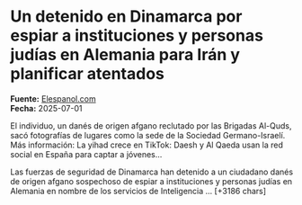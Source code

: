 # Un detenido en Dinamarca por espiar a instituciones y personas judías en Alemania para Irán y planificar atentados

**Fuente:** [Elespanol.com](https://www.elespanol.com/mundo/europa/20250701/detenido-dinamarca-espiar-instituciones-personas-judias-alemania-irannbspy-planificar-atentados/1003743829263_0.html)  
**Fecha:** 2025-07-01

El individuo, un danés de origen afgano reclutado por las Brigadas Al-Quds, sacó fotografías de lugares como la sede de la Sociedad Germano-Israelí.
Más información: La yihad crece en TikTok: Daesh y Al Qaeda usan la red social en España para captar a jóvenes…

Las fuerzas de seguridad de Dinamarca han detenido a un ciudadano danés de origen afgano sospechoso de espiar a instituciones y personas judías en Alemania en nombre de los servicios de Inteligencia … [+3186 chars]
